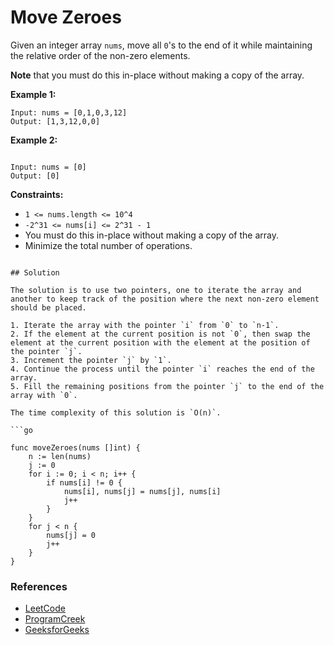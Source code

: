 # Move Zeroes

Given an integer array `nums`, move all `0`'s to the end of it while maintaining the relative order of the non-zero elements.

**Note** that you must do this in-place without making a copy of the array.

**Example 1:**

```
Input: nums = [0,1,0,3,12]
Output: [1,3,12,0,0]
```

**Example 2:**

```

Input: nums = [0]
Output: [0]
```

**Constraints:**

- `1 <= nums.length <= 10^4`
- `-2^31 <= nums[i] <= 2^31 - 1`
- You must do this in-place without making a copy of the array.
- Minimize the total number of operations.

````

## Solution

The solution is to use two pointers, one to iterate the array and another to keep track of the position where the next non-zero element should be placed.

1. Iterate the array with the pointer `i` from `0` to `n-1`.
2. If the element at the current position is not `0`, then swap the element at the current position with the element at the position of the pointer `j`.
3. Increment the pointer `j` by `1`.
4. Continue the process until the pointer `i` reaches the end of the array.
5. Fill the remaining positions from the pointer `j` to the end of the array with `0`.

The time complexity of this solution is `O(n)`.

```go

func moveZeroes(nums []int) {
    n := len(nums)
    j := 0
    for i := 0; i < n; i++ {
        if nums[i] != 0 {
            nums[i], nums[j] = nums[j], nums[i]
            j++
        }
    }
    for j < n {
        nums[j] = 0
        j++
    }
}
````

### References

- [LeetCode](https://leetcode.com/problems/move-zeroes/)
- [ProgramCreek](https://www.programcreek.com/2014/05/leetcode-move-zeroes-java/)
- [GeeksforGeeks](https://www.geeksforgeeks.org/move-zeroes-end-array/)
